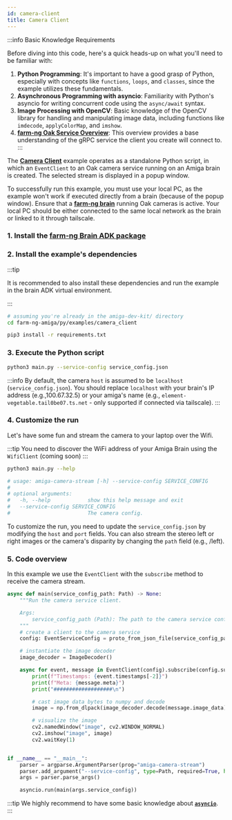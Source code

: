 ```yaml
---
id: camera-client
title: Camera Client
---
```


:::info Basic Knowledge Requirements

Before diving into this code, here's a quick heads-up on what you'll need to be familiar with:

1. **Python Programming**: It's important to have a good grasp of Python, especially with concepts
like `functions`, `loops`, and `classes`, since the example utilizes these fundamentals.
2. **Asynchronous Programming with asyncio**: Familiarity with Python's asyncio for writing concurrent
code using the `async/await` syntax.
3. **Image Processing with OpenCV**: Basic knowledge of the OpenCV library for handling and manipulating
image data, including functions like `imdecode`, `applyColorMap`, and `imshow`.
4. **[farm-ng Oak Service Overview](/docs/concepts/oak_service/)**:
This overview provides a base understanding of the gRPC service the client you create will connect to.
:::

The [**Camera Client**](https://github.com/farm-ng/farm-ng-amiga/blob/main/py/examples/camera_client/main.py)
example operates as a standalone Python script,
in which an `EventClient` to an Oak camera service running on an Amiga brain is created.
The selected stream is displayed in a popup window.

To successfully run this example, you must use your local PC, as the example won't
work if executed directly from a brain (because of the popup window).
Ensure that a [**farm-ng brain**](/docs/brain/) running Oak cameras is active.
Your local PC should be either connected to the same local network as the brain
or linked to it through tailscale.

### 1. Install the [farm-ng Brain ADK package](/docs/brain/brain-install)

### 2. Install the example's dependencies

:::tip

It is recommended to also install these dependencies and run the
example in the brain ADK virtual environment.

:::

```bash
# assuming you're already in the amiga-dev-kit/ directory
cd farm-ng-amiga/py/examples/camera_client
```

```bash
pip3 install -r requirements.txt
```

### 3. Execute the Python script

```bash
python3 main.py --service-config service_config.json
```

:::info
By default, the camera `host` is assumed to be `localhost` (`service_config.json`).
You should replace `localhost` with your brain's IP address (e.g.,100.67.32.5) or your amiga's
name (e.g., `element-vegetable.tail0be07.ts.net` - only supported if connected via tailscale).
:::

### 4. Customize the run

Let's have some fun and stream the camera to your laptop over the
Wifi.

:::tip
You need to discover the WiFi address of your Amiga Brain using
the `WifiClient` (coming soon)
:::

```bash
python3 main.py --help

# usage: amiga-camera-stream [-h] --service-config SERVICE_CONFIG
#
# optional arguments:
#   -h, --help            show this help message and exit
#   --service-config SERVICE_CONFIG
#                         The camera config.
```

To customize the run, you need to update the `service_config.json`
by modifying the `host` and `port` fields.
You can also stream the stereo left or right images or the camera's
disparity by changing the `path` field (e.g., /left).

### 5. Code overview

In this example we use the `EventClient` with the `subscribe` method to receive the camera stream.

```python
async def main(service_config_path: Path) -> None:
    """Run the camera service client.

    Args:
        service_config_path (Path): The path to the camera service config.
    """
    # create a client to the camera service
    config: EventServiceConfig = proto_from_json_file(service_config_path, EventServiceConfig())

    # instantiate the image decoder
    image_decoder = ImageDecoder()

    async for event, message in EventClient(config).subscribe(config.subscriptions[0], decode=True):
        print(f"Timestamps: {event.timestamps[-2]}")
        print(f"Meta: {message.meta}")
        print("###################\n")

        # cast image data bytes to numpy and decode
        image = np.from_dlpack(image_decoder.decode(message.image_data))

        # visualize the image
        cv2.namedWindow("image", cv2.WINDOW_NORMAL)
        cv2.imshow("image", image)
        cv2.waitKey(1)


if __name__ == "__main__":
    parser = argparse.ArgumentParser(prog="amiga-camera-stream")
    parser.add_argument("--service-config", type=Path, required=True, help="The camera config.")
    args = parser.parse_args()

    asyncio.run(main(args.service_config))
```

:::tip
We highly recommend to have some basic knowledge about
[**`asyncio`**](https://docs.python.org/3/library/asyncio.html).
:::
